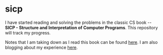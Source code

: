 sicp
====

I have started reading and solving the problems in the classic CS book -- **SICP - Structure and Interpretation of Computer Programs**. This repository will track my progress.

Notes that I am taking down as I read this book can be found [here](http://1drv.ms/1QDhI7y). I am also blogging about my experience [here](https://sicp.pratyushnalam.com).
